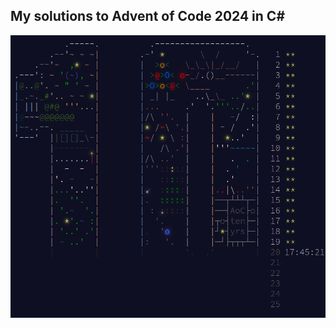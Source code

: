 ## My solutions to Advent of Code 2024 in C#

![advent of code's ascii art](image.png "Advent Of Code's ASCII Art")
